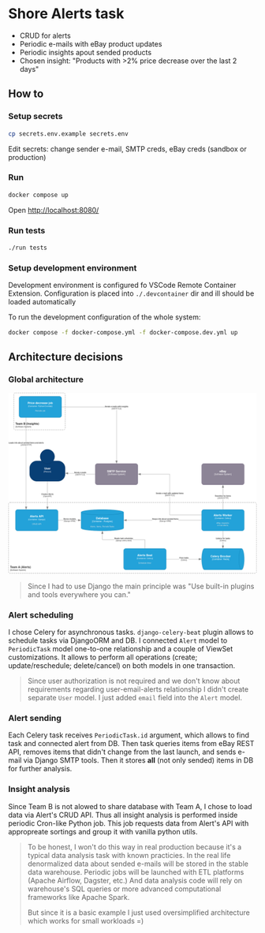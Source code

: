 # Shore Alerts task

* CRUD for alerts
* Periodic e-mails with eBay product updates
* Periodic insights apout sended products
* Chosen insight: "Products with >2% price decrease over the last 2 days"

## How to
### Setup secrets
```bash
cp secrets.env.example secrets.env
```

Edit secrets: change sender e-mail, SMTP creds, eBay creds (sandbox or production)

### Run
```bash
docker compose up
```
Open [http://localhost:8080/](http://localhost:8080/)

### Run tests
```bash
./run tests
```

### Setup development environment
Development environment is configured fo VSCode Remote Container Extension.
Configuration is placed into `./.devcontainer` dir and ill should be loaded automatically

To run the development configuration of the whole system:
```bash
docker compose -f docker-compose.yml -f docker-compose.dev.yml up
```

## Architecture decisions
### Global architecture
![C4 Landscape](c4landscape.png)

> Since I had to use Django the main principle was "Use built-in plugins and tools everywhere you can."

### Alert scheduling
I chose Celery for asynchronous tasks.
`django-celery-beat` plugin allows to schedule tasks via DjangoORM and DB.
I connected `Alert` model to `PeriodicTask` model one-to-one relationship and a couple of ViewSet customizations. 
It allows to perform all operations (create; update/reschedule; delete/cancel) on both models in one transaction.

> Since user authorization is not required and we don't know about requirements regarding user-email-alerts relationship
> I didn't create separate `User` model.
> I just added `email` field into the `Alert` model.

### Alert sending
Each Celery task receives `PeriodicTask.id` argument, which allows to find task and connected alert from DB.
Then task queries items from eBay REST API, removes items that didn't change from the last launch, and sends e-mail via
Django SMTP tools.
Then it stores **all** (not only sended) items in DB for further analysis.

### Insight analysis
Since Team B is not alowed to share database with Team A, I chose to load data via Alert's CRUD API.
Thus all insight analysis is performed inside periodic Cron-like Python job.
This job requests data from Alert's API with appropreate sortings and group it with vanilla python utils.

> To be honest, I won't do this way in real production because it's a typical data analysis task with known practicies.
> In the real life denormalized data about sended e-mails will be stored in the stable data warehouse.
> Periodic jobs will be launched with ETL platforms (Apache Airflow, Dagster, etc.)
> And data analysis code will rely on warehouse's SQL queries or more advanced computational frameworks like Apache Spark.
>
> But since it is a basic example I just used oversimplified architecture which works for small workloads =)


